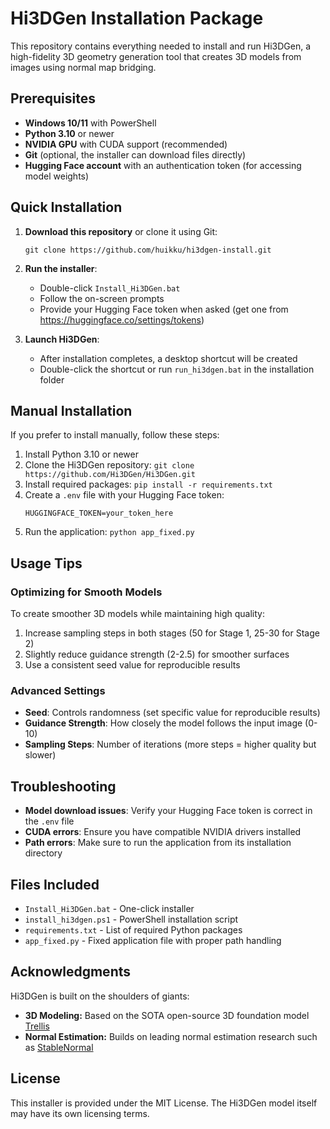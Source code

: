 # Hi3DGen Installation Package

This repository contains everything needed to install and run Hi3DGen, a high-fidelity 3D geometry generation tool that creates 3D models from images using normal map bridging.

## Prerequisites

- **Windows 10/11** with PowerShell
- **Python 3.10** or newer
- **NVIDIA GPU** with CUDA support (recommended)
- **Git** (optional, the installer can download files directly)
- **Hugging Face account** with an authentication token (for accessing model weights)

## Quick Installation

1. **Download this repository** or clone it using Git:
   ```
   git clone https://github.com/huikku/hi3dgen-install.git
   ```

2. **Run the installer**:
   - Double-click `Install_Hi3DGen.bat`
   - Follow the on-screen prompts
   - Provide your Hugging Face token when asked (get one from https://huggingface.co/settings/tokens)

3. **Launch Hi3DGen**:
   - After installation completes, a desktop shortcut will be created
   - Double-click the shortcut or run `run_hi3dgen.bat` in the installation folder

## Manual Installation

If you prefer to install manually, follow these steps:

1. Install Python 3.10 or newer
2. Clone the Hi3DGen repository: `git clone https://github.com/Hi3DGen/Hi3DGen.git`
3. Install required packages: `pip install -r requirements.txt`
4. Create a `.env` file with your Hugging Face token:
   ```
   HUGGINGFACE_TOKEN=your_token_here
   ```
5. Run the application: `python app_fixed.py`

## Usage Tips

### Optimizing for Smooth Models

To create smoother 3D models while maintaining high quality:

1. Increase sampling steps in both stages (50 for Stage 1, 25-30 for Stage 2)
2. Slightly reduce guidance strength (2-2.5) for smoother surfaces
3. Use a consistent seed value for reproducible results

### Advanced Settings

- **Seed**: Controls randomness (set specific value for reproducible results)
- **Guidance Strength**: How closely the model follows the input image (0-10)
- **Sampling Steps**: Number of iterations (more steps = higher quality but slower)

## Troubleshooting

- **Model download issues**: Verify your Hugging Face token is correct in the `.env` file
- **CUDA errors**: Ensure you have compatible NVIDIA drivers installed
- **Path errors**: Make sure to run the application from its installation directory

## Files Included

- `Install_Hi3DGen.bat` - One-click installer
- `install_hi3dgen.ps1` - PowerShell installation script
- `requirements.txt` - List of required Python packages
- `app_fixed.py` - Fixed application file with proper path handling

## Acknowledgments

Hi3DGen is built on the shoulders of giants:
- **3D Modeling:** Based on the SOTA open-source 3D foundation model [Trellis](https://github.com/microsoft/TRELLIS)
- **Normal Estimation:** Builds on leading normal estimation research such as [StableNormal](https://github.com/hugoycj/StableNormal)

## License

This installer is provided under the MIT License. The Hi3DGen model itself may have its own licensing terms.
